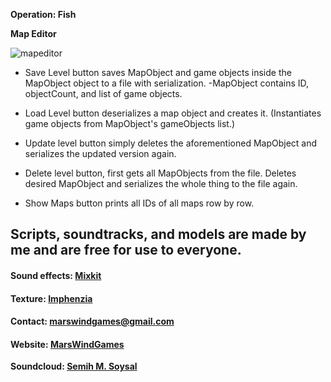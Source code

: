 **Operation: Fish**

**Map Editor**

![mapeditor](https://i.ibb.co/tb52V5n/mapeditor.png)

 - Save Level button saves MapObject and game objects inside the MapObject object to a file with serialization. 
 -MapObject contains ID, objectCount, and list of game objects.
 
 - Load Level button deserializes a map object and creates it. (Instantiates game objects from MapObject's gameObjects list.)
 - Update level button simply deletes the aforementioned MapObject and serializes the updated version again.
 - Delete level button, first gets all MapObjects from the file. Deletes desired MapObject and serializes the whole thing to the file again.
 - Show Maps button prints all IDs of all maps row by row.

## Scripts, soundtracks, and models are made by me and are free for use to everyone.

#### Sound effects:  [Mixkit](https://mixkit.co/)
#### Texture:  [Imphenzia](https://www.youtube.com/channel/UCzfWju7SFoWLCyV_gDVCrGA)
#### [](https://github.com/MarsWindGames/Tiny-Room-Cleanup#contact-marswindgamesgmailcom)Contact:  [marswindgames@gmail.com](mailto:marswindgames@gmail.com)

#### [](https://github.com/MarsWindGames/Tiny-Room-Cleanup#website-marswindgames)Website:  [MarsWindGames](https://marswindgames.wordpress.com/)

**Soundcloud:  [Semih M. Soysal](https://soundcloud.com/semihmertsoysal)**
